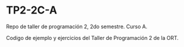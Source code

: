 # TP2-2C-A
Repo de taller de programación 2, 2do semestre. Curso A.

Codigo de ejemplo y ejercicios del Taller de Programación 2 de la ORT.